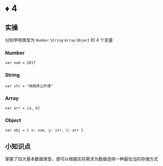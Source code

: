 # ♦️ 4

## 实操

分别申明类型为 ```Number``` ```String``` ```Array``` ```Object``` 的 4 个变量

### Number

```
var num = 2017
```

### String

```
var str = "晓程序公开课"
```

### Array 

```
var arr = [a, b]
```

### Object

```
var obj = { x: num, y: str, z: arr }
```

## 小知识点

掌握了四大基本数据类型，便可以根据实际需求为数据选择一种最恰当的存储方式